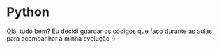 # Python
Olá, tudo bem?
Eu decidi guardar os códigos que faço durante as aulas para acompanhar a minha evolução ;)

